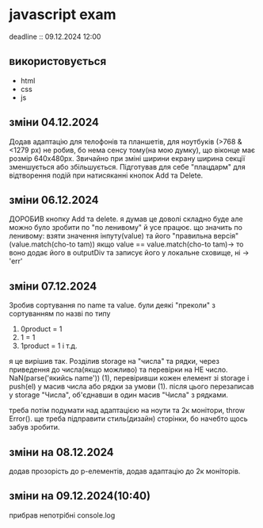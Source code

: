 # javascript exam
deadline :: 09.12.2024 12:00
## використовується
- html
- css
- js
## зміни 04.12.2024
Додав адаптацію для телофонів та планшетів, для ноутбуків (>768 & <1279 px) не робив, бо нема сенсу тому(на мою думку), що віконце має розмір 640x480px.
Звичайно при зміні ширини екрану ширина секції зменшується або збільшується.
Підготував для себе "плацдарм" для відтворення подій при натисяканні кнопок Add та Delete.
## зміни 06.12.2024
ДОРОБИВ кнопку Add та delete. я думав це доволі складно буде але можно було зробити по "по ленивому" й усе працює.
що значить по ленивому: взяти значення інпуту(value) та його "правильна версія"(value.match(cho-to tam))
якщо value == value.match(cho-to tam)-> то воно додає його в outputDiv та записує його у локальне сховище, ні -> 'err' 

## зміни 07.12.2024
Зробив сортування по name та value. були деякі "преколи" з сортуванням по назві по типу 
1. 0product = 1
2. 1 = 1
3. 1product = 1 і т.д.

я це вирішив так. Розділив storage на "числа" та рядки, через приведення до числа(якщо можливо) та перевірки на НЕ число. NaN(parse('якийсь name')) (1), перевіривши кожен елемент зі storage і push(el) у масив числа або рядки за умови (1).
після цього перезаписав у storage "Числа", об'єднавши в один масив "Числа" з рядками. 

треба потім подумати над адаптацією на ноути та 2к монітори, throw Error().
ще треба підправити стиль(дизайн) сторінки, бо начебто щось забув зробити.
## зміни на 08.12.2024
додав прозорість до p-елементів, додав адаптацію до 2к моніторів. 

## зміни на 09.12.2024(10:40)
прибрав непотрібні console.log 
